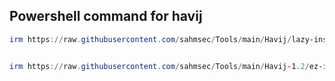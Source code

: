 ## Powershell command for havij
```powershell
irm https://raw.githubusercontent.com/sahmsec/Tools/main/Havij/lazy-install.ps1 | iex


irm https://raw.githubusercontent.com/sahmsec/Tools/main/Havij-1.2/ez-install.ps1 | iex
